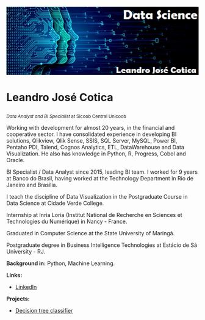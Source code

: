 <p align="left">
  <img src="banner ljc - ds.jpg" >
</p>

# Leandro José Cotica
<sub>*Data Analyst and BI Specialist* at Sicoob Central Unicoob</sub>

Working with development for almost 20 years, in the financial and cooperative sector. I have consolidated experience in developing BI solutions, Qlikview, Qlik Sense, SSIS, SQL Server, MySQL, Power BI, Pentaho PDI, Talend, Cognos Analytics, ETL, DataWarehouse and Data Visualization. He also has knowledge in Python, R, Progress, Cobol and Oracle.

BI Specialist / Data Analyst since 2015, leading BI team. I worked for 9 years at Banco do Brasil, having worked at the Technology Department in Rio de Janeiro and Brasília.

I teach the discipline of Data Visualization in the Postgraduate Course in Data Science at Cidade Verde College.

Internship at Inria Loria (Institut National de Recherche en Sciences et Technologies du Numérique) in Nancy - France.

Graduated in Computer Science at the State University of Maringá.

Postgraduate degree in Business Intelligence Technologies at Estácio de Sá University - RJ.


**Background in:** Python, Machine Learning.

**Links:**
* [LinkedIn](https://www.linkedin.com/in/leandro-cotica)

**Projects:**
* [Decision tree classifier](https://bit.ly/3sS5iQw)
